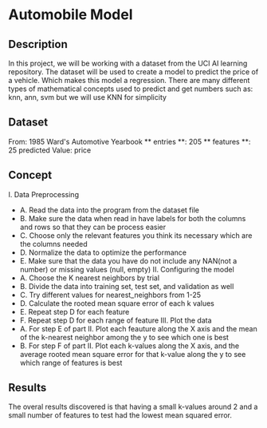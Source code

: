 # Automobile Model

## Description
In this project, we will be working with a dataset from the UCI AI learning repository. The dataset will be used to create a model to predict the price of a vehicle. Which makes this model a regression. There are many different types of mathematical concepts used to predict and get numbers such as: knn, ann, svm but we will use KNN for simplicity

## Dataset
From: 1985 Ward's Automotive Yearbook
** entries **: 205
** features **: 25
predicted Value: price


## Concept
I. Data Preprocessing
- A. Read the data into the program from the dataset file
- B. Make sure the data when read in have labels for both the columns and rows so that they can be process easier
- C. Choose only the relevant features you think its necessary which are the columns needed
- D. Normalize the data to optimize the performance
- E. Make sure that the data you have do not include any NAN(not a number) or missing values (null, empty)
II. Configuring the model
- A. Choose the K nearest neighbors by trial
- B. Divide the data into training set, test set, and validation as well
- C. Try different values for nearest_neighbors from 1-25
- D. Calculate the rooted mean square error of each k values
- E. Repeat step D for each feature
- F. Repeat step D for each range of feature
III. Plot the data
- A. For step E of part II. Plot each feauture along the X axis and the mean of the k-nearest neighbor among the y to see which one is best
- B. For step F of part II. Plot each k-values along the X axis, and the average rooted mean square error for that k-value along the y to see which range of features is best

## Results
The overal results discovered is that having a small k-values around 2 and a small number of features to test had the lowest mean squared error.
